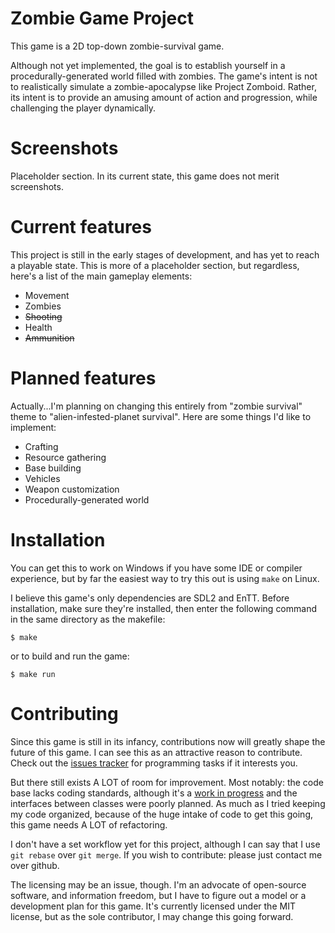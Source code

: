 # Zombie Game Project

This game is a 2D top-down zombie-survival game.

Although not yet implemented, the goal is to establish yourself in a
procedurally-generated world filled with zombies. The game's intent is not to
realistically simulate a zombie-apocalypse like Project Zomboid. Rather, its
intent is to provide an amusing amount of action and progression, while
challenging the player dynamically.

# Screenshots

Placeholder section. In its current state, this game does not merit screenshots.

# Current features

This project is still in the early stages of development, and has yet to reach
a playable state. This is more of a placeholder section, but regardless, here's
a list of the main gameplay elements:

* Movement
* Zombies
* ~~Shooting~~
* Health
* ~~Ammunition~~

# Planned features

Actually...I'm planning on changing this entirely from "zombie survival" theme
to "alien-infested-planet survival". Here are some things I'd like to
implement:

* Crafting
* Resource gathering
* Base building
* Vehicles
* Weapon customization
* Procedurally-generated world

# Installation

You can get this to work on Windows if you have some IDE or compiler experience,
but by far the easiest way to try this out is using `make` on Linux.

I believe this game's only dependencies are SDL2 and EnTT. Before installation,
make sure they're installed, then enter the following command in the same
directory as the makefile:

`$ make`

or to build and run the game:

`$ make run`

# Contributing

Since this game is still in its infancy, contributions now will greatly shape
the future of this game. I can see this as an attractive reason to contribute.
Check out
the [issues tracker](https://github.com/jstamant/zombie-game-project/issues) for
programming tasks if it interests you.

But there still exists A LOT of room for improvement. Most notably: the code
base lacks coding standards, although it's
a
[work in progress](https://github.com/jstamant/zombie-game-project/blob/master/README.md) and
the interfaces between classes were poorly planned. As much as I tried keeping
my code organized, because of the huge intake of code to get this going, this
game needs A LOT of refactoring.

I don't have a set workflow yet for this project, although I can say that I use
`git rebase` over `git merge`. If you wish to contribute: please just contact
me over github.

The licensing may be an issue, though. I'm an advocate of open-source software,
and information freedom, but I have to figure out a model or a development plan
for this game. It's currently licensed under the MIT license, but as the sole
contributor, I may change this going forward.

